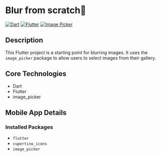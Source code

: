 # Blur from scratch🚧

[![Dart](https://img.shields.io/badge/language-Dart-blue.svg)](https://www.dartlang.org/)
[![Flutter](https://img.shields.io/badge/Flutter-blue.svg)](https://flutter.dev/)
[![Image Picker](https://img.shields.io/pub/v/image_picker.svg)](https://pub.dev/packages/image_picker)


## Description

This Flutter project is a starting point for blurring images.  It uses the `image_picker` package to allow users to select images from their gallery.

## Core Technologies

* Dart
* Flutter
* image_picker

## Mobile App Details

### Installed Packages

* `flutter`
* `cupertino_icons`
* `image_picker`

